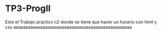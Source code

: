 # TP3-ProgII
Este el Trabajo practico n2 donde se tiene que hacer un horario con html y css
aaaaaaaaaaaaaaaaaaaaaaaaaaaaaaaaaaaaaaaaaaaaaaaaa